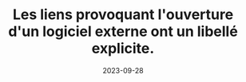 ---
N: '139'
Rubrique: Liens
title: Les liens provoquant l'ouverture d'un logiciel externe ont un libellé  explicite. 
detail: Les liens provoquant l'ouverture d'un logiciel externe ont un libellé explicite. 
abstract: 
categories: [" Liens"]
agrege: O4139-E046
opquast: '4 139'
indiceebook: '46'
description: "Règle n° 046"
weight:  046
actif: '1'
layout: rules
date: 2023-09-28
tags: ["", ""]
objectif: ["", ""]
Meo: [""]
Controle: ""
Author: ["Opquast"]
steps: ["", ""]
---